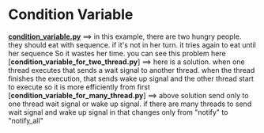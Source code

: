 # Condition Variable

[**condition_variable.py**]() ==> in this example, there are two hungry people. they should eat with sequence. if it's not in her turn. it tries again to eat until her sequence So it wastes her time. you can see this problem here
[**condition_variable_for_two_thread.py**] ==> here is a solution. when one thread executes that sends a wait signal to another thread. when the thread finishes the execution, that sends wake up signal and the other thread start to execute so it is more efficiently from first
[**condition_variable_for_many_thread.py**] ==> above solution send only to one thread wait signal or wake up signal. if there are many threads to send wait signal and wake up signal  in that changes only from "notify" to "notify_all"